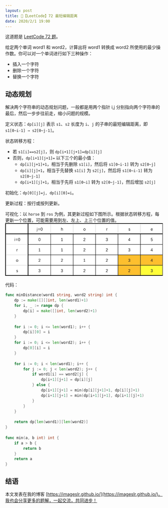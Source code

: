 ```yaml
---
layout: post
title: 📝【LeetCode】72 最短编辑距离
date: 2020/2/1 19:00
---
```


这道题是 [LeetCode 72 题](https://leetcode-cn.com/problems/edit-distance/)。

给定两个单词 word1 和 word2，计算出将 word1 转换成 word2 所使用的最少操作数。你可以对一个单词进行如下三种操作：
* 插入一个字符
* 删除一个字符
* 替换一个字符

## 动态规划
解决两个字符串的动态规划问题，一般都是用两个指针 i,j 分别指向两个字符串的最后，然后一步步往前走，缩小问题的规模。

定义状态：`dp[i][j]` 表示 `s1`、`s2` 长度为 `i`、`j` 的子串的最短编辑距离，即 `s1[0~i-1] → s2[0~j-1]`。

状态转移方程：
* 若 `s1[i]==s2[j]`，则 `dp[i+1][j+1]=dp[i][j]`
* 否则，`dp[i+1][j+1]=` 以下三个的最小值：
    * `dp[i][j+1]+1`，相当于先删除 `s1[i]`，然后将 `s1[0~i-1]` 转为 `s2[0~j]`
    * `dp[i][j]+1`，相当于先替换 `s1[i]` 为 `s2[j]`，然后将 `s1[0~i-1]` 转为 `s2[0~j-1]`
    * `dp[i+1][j]+1`，相当于先将 `s1[0~i]` 转为 `s2[0~j-1]`，然后增加 `s2[j]`

初始化：`dp[0][j]=j, dp[i][0]=i`。

更新过程：按行或按列更新。

可视化：以 `horse` 到 `ros` 为例，其更新过程如下图所示。根据状态转移方程，每更新一个位置，可能需要用到左、左上、上三个位置的值。
![-w456](/media/15805580498571.jpg)

代码：
```go
func minDistance(word1 string, word2 string) int {
	dp := make([][]int, len(word1)+1)
	for i, _ := range dp {
		dp[i] = make([]int, len(word2)+1)
	}

	for i := 0; i <= len(word1); i++ {
		dp[i][0] = i
	}
	for i := 0; i <= len(word2); i++ {
		dp[0][i] = i
	}

	for i := 0; i < len(word1); i++ {
		for j := 0; j < len(word2); j++ {
			if word1[i] == word2[j] {
				dp[i+1][j+1] = dp[i][j]
			} else {
				dp[i+1][j+1] = min(dp[i][j+1]+1, dp[i][j]+1)
				dp[i+1][j+1] = min(dp[i+1][j+1], dp[i+1][j]+1)
			}
		}
	}

	return dp[len(word1)][len(word2)]
}

func min(a, b int) int {
	if a > b {
		return b
	}
	return a
}
```

## 结语
本文发表在我的博客 [https://imageslr.github.io/](https://imageslr.github.io/)。我也会分享更多的题解，一起交流，共同进步！